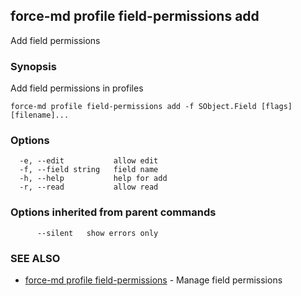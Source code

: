 ## force-md profile field-permissions add

Add field permissions

### Synopsis

Add field permissions in profiles

```
force-md profile field-permissions add -f SObject.Field [flags] [filename]...
```

### Options

```
  -e, --edit           allow edit
  -f, --field string   field name
  -h, --help           help for add
  -r, --read           allow read
```

### Options inherited from parent commands

```
      --silent   show errors only
```

### SEE ALSO

* [force-md profile field-permissions](force-md_profile_field-permissions.md)	 - Manage field permissions

